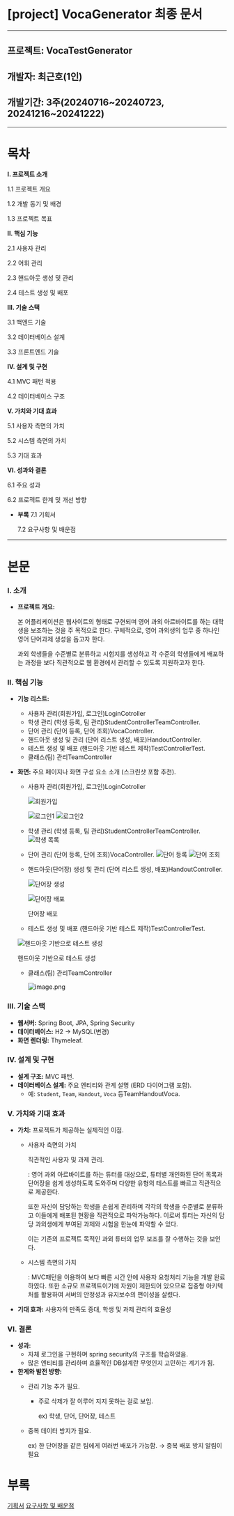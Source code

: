 # [project] VocaGenerator 최종 문서

---

## 프로젝트:  VocaTestGenerator

## 개발자: 최근호(1인)

## 개발기간: 3주(20240716\~20240723, 20241216\~20241222)

---

# 목차

**I. 프로젝트 소개**

1.1 프로젝트 개요

1.2 개발 동기 및 배경

1.3 프로젝트 목표

**II. 핵심 기능**

2.1 사용자 관리

2.2 어휘 관리

2.3 핸드아웃 생성 및 관리

2.4 테스트 생성 및 배포

**III. 기술 스택**

3.1 백엔드 기술

3.2 데이터베이스 설계

3.3 프론트엔드 기술

**IV. 설계 및 구현**

4.1 MVC 패턴 적용

4.2 데이터베이스 구조

**V. 가치와 기대 효과**

5.1 사용자 측면의 가치

5.2 시스템 측면의 가치

5.3 기대 효과

**VI. 성과와 결론**

6.1 주요 성과

6.2 프로젝트 한계 및 개선 방향

- **부록**
7.1 기획서
    
    7.2 요구사항 및 배운점
    

---

# 본문

### **I. 소개**

- **프로젝트 개요:**
    
    본 어플리케이션은 웹사이트의 형태로 구현되며 영어 과외 아르바이트를 하는 대학생을 보조하는 것을 주 목적으로 한다. 구체적으로, 영어 과외생의 업무 중 하나인 영어 단어과제 생성을 돕고자 한다. 
    
     과외 학생들을 수준별로 분류하고 시험지를 생성하고 각 수준의 학생들에게 배포하는 과정을 보다 직관적으로 웹 환경에서 관리할 수 있도록 지원하고자 한다.
    

### **II. 핵심 기능**

- **기능 리스트:**
    - 사용자 관리(회원가입, 로그인)LoginCotroller
    - 학생 관리 (학생 등록, 팀 관리)StudentControllerTeamController.
    - 단어 관리 (단어 등록, 단어 조회)VocaController.
    - 핸드아웃 생성 및 관리 (단어 리스트 생성, 배포)​HandoutController.
    - 테스트 생성 및 배포 (핸드아웃 기반 테스트 제작)TestControllerTest.
    - 클래스(팀) 관리TeamController
- **화면:** 주요 페이지나 화면 구성 요소 소개 (스크린샷 포함 추천).
    - 사용자 관리(회원가입, 로그인)LoginCotroller
        
        ![회원가입](image0.png)

        ![로그인1](image1.png)
        ![로그인2](image2.png)

    - 학생 관리 (학생 등록, 팀 관리)StudentControllerTeamController.
        ![학생 목록](image3.png)

    - 단어 관리 (단어 등록, 단어 조회)VocaController.
        ![단어 등록](image4.png)
        ![단어 조회](image5.png)

    - 핸드아웃(단어장) 생성 및 관리 (단어 리스트 생성, 배포)HandoutController.
        
        
        ![단어장 생성](image6.png)

        ![단어장 배포](image7.png)
        
        단어장 배포
        
    - 테스트 생성 및 배포 (핸드아웃 기반 테스트 제작)TestControllerTest.
    
    ![핸드아웃 기반으로 테스트 생성](image8.png)
    
    핸드아웃 기반으로 테스트 생성
    
    - 클래스(팀) 관리TeamController
        
        ![image.png](image9.png)
        

### **III. 기술 스택**

- **웹서버:** Spring Boot, JPA, Spring Security
- **데이터베이스:** H2 → MySQL(변경)
- **화면 렌더링:** Thymeleaf.

### IV. **설계 및 구현**

- **설계 구조:** MVC 패턴.
- **데이터베이스 설계:** 주요 엔티티와 관계 설명 (ERD 다이어그램 포함).
    - 예: `Student`, `Team`, `Handout`, `Voca` 등​Team​Handout​Voca.

### **V. 가치와 기대 효과**

- **가치:** 프로젝트가 제공하는 실제적인 이점.
    - 사용자 측면의 가치
        
        직관적인 사용자 및 과제 관리.
        
        : 영어 과외 아르바이트를 하는 튜터를 대상으로, 튜터별 개인화된 단어 목록과 단어장을 쉽게 생성하도록 도와주며 다양한 유형의 테스트를 빠르고 직관적으로 제공한다. 
        
        또한 자신이 담당하는 학생을 손쉽게 관리하며 각각의 학생을 수준별로 분류하고 이들에게 배포된 현황을 직관적으로 파악가능하다. 이로써 튜터는 자신의 담당 과외생에게 부여된 과제와 시험을 한눈에 파악할 수 있다. 
        
        이는 기존의 프로젝트 목적인 과외 튜터의 업무 보조를 잘 수행하는 것을 보인다.
        
    - 시스템 측면의 가치
        
        : MVC패턴을 이용하여 보다 빠른 시간 안에 사용자 요청처리 기능을 개발 완료하였다. 또한 소규모 프로젝트이기에 자원이 제한되어 있으므로 집중형 아키텍처를 활용하여 서버의 안정성과 유지보수의 편이성을 살렸다.
        
- **기대 효과:** 사용자의 만족도 증대, 학생 및 과제 관리의 효율성

### **VI. 결론**

- **성과:**
    - 자체 로그인을 구현하며 spring security의 구조를 학습하였음.
    - 많은 엔티티를 관리하며 효율적인 DB설계란 무엇인지 고민하는 계기가 됨.
- **한계와 발전 방향:**
    - 관리 기능 추가 필요.
        - 주로 삭제가 잘 이루어 지지 못하는 걸로 보임.
            
            ex) 학생, 단어, 단어장, 테스트
            
    - 중복 데이터 방지가 필요.
        
        ex) 한 단어장을 같은 팀에게 여러번 배포가 가능함. → 중복 배포 방지 알림이 필요
        

# 부록

[기획서](프로젝트개요문서.md)
[요구사항 및 배운점](요구사항및배운점.md)
